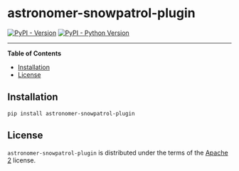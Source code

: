 # astronomer-snowpatrol-plugin

[![PyPI - Version](https://img.shields.io/pypi/v/astronomer-snowpatrol-plugin.svg)](https://pypi.org/project/astronomer-snowpatrol-plugin)
[![PyPI - Python Version](https://img.shields.io/pypi/pyversions/astronomer-snowpatrol-plugin.svg)](https://pypi.org/project/astronomer-snowpatrol-plugin)

-----

**Table of Contents**

- [Installation](#installation)
- [License](#license)

## Installation

```console
pip install astronomer-snowpatrol-plugin
```

## License

`astronomer-snowpatrol-plugin` is distributed under the terms of the [Apache 2](LICENSE.txt) license.
